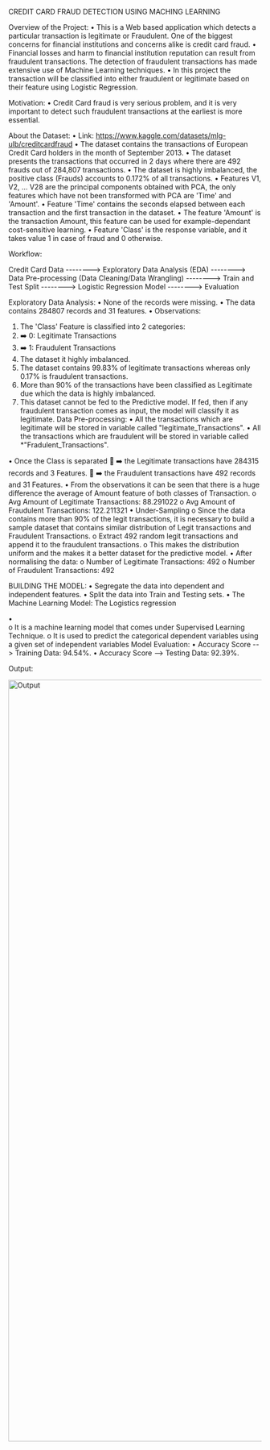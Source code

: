 CREDIT CARD FRAUD DETECTION USING MACHING LEARNING

Overview of the Project:
•	This is a Web based application which detects a particular transaction is legitimate or Fraudulent. One of the biggest concerns for financial institutions and concerns alike is credit card fraud. 
•	Financial losses and harm to financial institution reputation can result from fraudulent transactions. The detection of fraudulent transactions has made extensive use of Machine Learning techniques. 
•	In this project the transaction will be classified into either fraudulent or legitimate based on their feature using Logistic Regression.

Motivation:
•	Credit Card fraud is very serious problem, and it is very important to detect such fraudulent transactions at the earliest is more essential.

About the Dataset:
•	Link: https://www.kaggle.com/datasets/mlg-ulb/creditcardfraud
•	The dataset contains the transactions of European Credit Card holders in the month of September 2013.
•	The dataset presents the transactions that occurred in 2 days where there are 492 frauds out of 284,807 transactions.
•	The dataset is highly imbalanced, the positive class (Frauds) accounts to 0.172% of all transactions.
•	Features V1, V2, … V28 are the principal components obtained with PCA, the only features which have not been transformed with PCA are 'Time' and 'Amount'.
•	Feature 'Time' contains the seconds elapsed between each transaction and the first transaction in the dataset.
•	The feature 'Amount' is the transaction Amount, this feature can be used for example-dependant cost-sensitive learning. 
•	Feature 'Class' is the response variable, and it takes value 1 in case of fraud and 0 otherwise.

Workflow:

Credit Card Data --------> Exploratory Data Analysis (EDA) --------> Data Pre-processing (Data Cleaning/Data Wrangling)  --------> Train and Test Split --------> Logistic Regression Model --------> Evaluation

Exploratory Data Analysis:
•	None of the records were missing.
•	The data contains 284807 records and 31 features.
•	Observations:
1.	The 'Class' Feature is classified into 2 categories:
1.	➡️ 0: Legitimate Transactions
2.	➡️ 1: Fraudulent Transactions
2.	The dataset it highly imbalanced.
3.	The dataset contains 99.83% of legitimate transactions whereas only 0.17% is fraudulent transactions.
4.	More than 90% of the transactions have been classified as Legitimate due which the data is highly imbalanced.
5.	This dataset cannot be fed to the Predictive model. If fed, then if any fraudulent transaction comes as input, the model will classify it as legitimate.
Data Pre-processing:
•	All the transactions which are legitimate will be stored in variable called "legitimate_Transactions".
•	All the transactions which are fraudulent will be stored in variable called *"Fradulent_Transactions".


•	Once the Class is separated
	➡️ the Legitimate transactions have 284315 records and 3 Features.
	➡️ the Fraudulent transactions have 492 records and 31 Features.
•	From the observations it can be seen that there is a huge difference the average of Amount feature of both classes of Transaction.
o	Avg Amount of Legitimate Transactions: 88.291022
o	Avg Amount of Fraudulent Transactions: 122.211321
•	Under-Sampling 
o	Since the data contains more than 90% of the legit transactions, it is necessary to build a sample dataset that contains similar distribution of Legit transactions and Fraudulent Transactions.
o	Extract 492 random legit transactions and append it to the fraudulent transactions.
o	This makes the distribution uniform and the makes it a better dataset for the predictive model.
•	After normalising the data:
o	Number of Legitimate Transactions: 492
o	Number of Fraudulent Transactions: 492

BUILDING THE MODEL:
•	Segregate the data into dependent and independent features.
•	Split the data into Train and Testing sets.
•	The Machine Learning Model: The Logistics regression

•	 
o	It is a machine learning model that comes under Supervised Learning Technique.
o	It is used to predict the categorical dependent variables using a given set of independent variables
Model Evaluation:
•	Accuracy Score --> Training Data: 94.54%.
•	Accuracy Score --> Testing Data: 92.39%. 

Output:

<img width="1512" alt="Output" src="https://github.com/prithvirajh98/Machine-Learning-Projects/assets/127682525/1283492e-e856-4716-bfe8-dd6c5659bba2">

